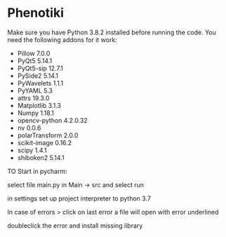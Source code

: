 # Phenotiki
Make sure you have Python 3.8.2 installed before running the code.
You need the following addons for it work:

- Pillow 7.0.0
- PyQt5 5.14.1
- PyQt5-sip 12.7.1
- PySide2 5.14.1
- PyWavelets 1.1.1
- PyYAML 5.3
- attrs 19.3.0
- Matplotlib 3.1.3
- Numpy 1.18.1
- opencv-python 4.2.0.32
- nv 0.0.6
- polarTransform 2.0.0
- scikit-image 0.16.2
- scipy 1.4.1
- shiboken2 5.14.1

TO Start in pycharm:

select file main.py in Main -> src and select run

in settings set up project interpreter to python 3.7

In case of errors > click on last error a file will open with error underlined

doubleclick the error and install missing library

